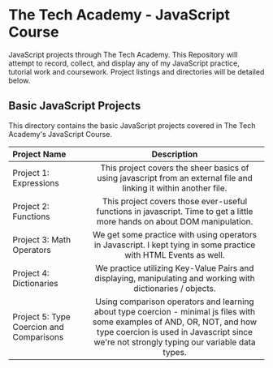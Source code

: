 # The Tech Academy - JavaScript Course
JavaScript projects through The Tech Academy. This Repository will attempt to record, collect, and display any of my JavaScript practice, tutorial work and coursework. 
Project listings and directories will be detailed below.

## Basic JavaScript Projects
This directory contains the basic JavaScript projects covered in The Tech Academy's JavaScript Course. 

Project Name  | Description
:---- | :---:
Project 1: Expressions  | This project covers the sheer basics of using javascript from an external file and linking it within another file. 
Project 2: Functions  | This project covers those ever-useful functions in javascript. Time to get a little more hands on about DOM manipulation.
Project 3: Math Operators | We get some practice with using operators in Javascript. I kept tying in some practice with HTML Events as well.
Project 4: Dictionaries | We practice utilizing Key-Value Pairs and displaying, manipulating and working with dictionaries / objects.
Project 5: Type Coercion and Comparisons | Using comparison operators and learning about type coercion - minimal js files with some examples of AND, OR, NOT, and how type coercion is used in Javascript since we're not strongly typing our variable data types.
